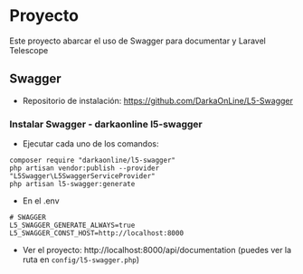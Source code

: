 # Proyecto

Este proyecto abarcar el uso de Swagger para documentar y Laravel Telescope

## Swagger

- Repositorio de instalación: https://github.com/DarkaOnLine/L5-Swagger

### Instalar Swagger - darkaonline l5-swagger

- Ejecutar cada uno de los comandos:
```
composer require "darkaonline/l5-swagger"
php artisan vendor:publish --provider "L5Swagger\L5SwaggerServiceProvider"
php artisan l5-swagger:generate
```

- En el .env

```
# SWAGGER
L5_SWAGGER_GENERATE_ALWAYS=true
L5_SWAGGER_CONST_HOST=http://localhost:8000
```

- Ver el proyecto: http://localhost:8000/api/documentation (puedes ver la ruta en ```config/l5-swagger.php```)
